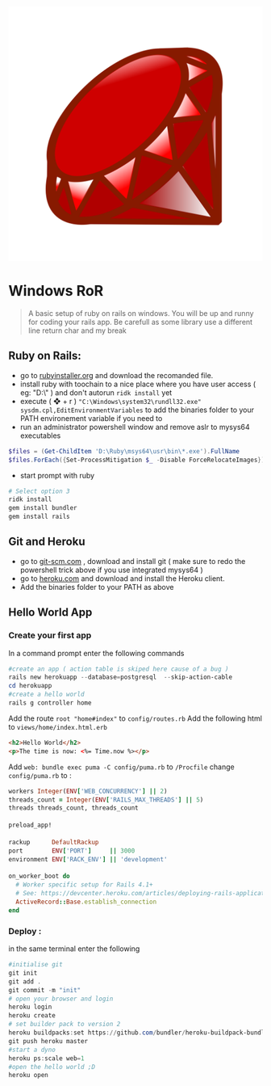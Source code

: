 ![](images/diverse/ruby.svg)

# Windows RoR

> A basic setup of ruby on rails on windows.
> You will be up and runny for coding your rails app.
> Be carefull as some library use a different line return char and my break

## Ruby on Rails:

- go to [rubyinstaller.org](https://rubyinstaller.org/downloads/) and download the recomanded file.
- install ruby with toochain to a nice place where you have user access ( eg: "D:\\" ) and don't autorun `ridk install` yet
- execute ( ❖ + r ) `"C:\Windows\system32\rundll32.exe" sysdm.cpl,EditEnvironmentVariables` to add the binaries folder to your PATH environement variable if you need to
- run an administrator powershell window and remove aslr to mysys64 executables

```powershell
$files = (Get-ChildItem 'D:\Ruby\msys64\usr\bin\*.exe').FullName
$files.ForEach({Set-ProcessMitigation $_ -Disable ForceRelocateImages})
```

- start prompt with ruby

```powershell
# Select option 3
ridk install
gem install bundler
gem install rails
```

## Git and Heroku

- go to [git-scm.com](https://git-scm.com/download/win) , download and install git ( make sure to redo the powershell trick above if you use integrated mysys64 )
- go to [heroku.com](https://devcenter.heroku.com/articles/heroku-cli#download-and-install) and download and install the Heroku client.
- Add the binaries folder to your PATH as above

## Hello World App

### Create your first app

In a command prompt enter the following commands

```powershell
#create an app ( action table is skiped here cause of a bug )
rails new herokuapp --database=postgresql  --skip-action-cable
cd herokuapp
#create a hello world
rails g controller home
```

Add the route `root "home#index"` to `config/routes.rb`
Add the following html to `views/home/index.html.erb`

```html
<h2>Hello World</h2>
<p>The time is now: <%= Time.now %></p>
```

Add `web: bundle exec puma -C config/puma.rb` to `/Procfile`
change `config/puma.rb` to :

```ruby
workers Integer(ENV['WEB_CONCURRENCY'] || 2)
threads_count = Integer(ENV['RAILS_MAX_THREADS'] || 5)
threads threads_count, threads_count

preload_app!

rackup      DefaultRackup
port        ENV['PORT']     || 3000
environment ENV['RACK_ENV'] || 'development'

on_worker_boot do
  # Worker specific setup for Rails 4.1+
  # See: https://devcenter.heroku.com/articles/deploying-rails-applications-with-the-puma-web-server#on-worker-boot
  ActiveRecord::Base.establish_connection
end
```

### Deploy :

in the same terminal enter the following

```powershell
#initialise git
git init
git add .
git commit -m "init"
# open your browser and login
heroku login
heroku create
# set builder pack to version 2
heroku buildpacks:set https://github.com/bundler/heroku-buildpack-bundler2
git push heroku master
#start a dyno
heroku ps:scale web=1
#open the hello world ;D
heroku open
```
